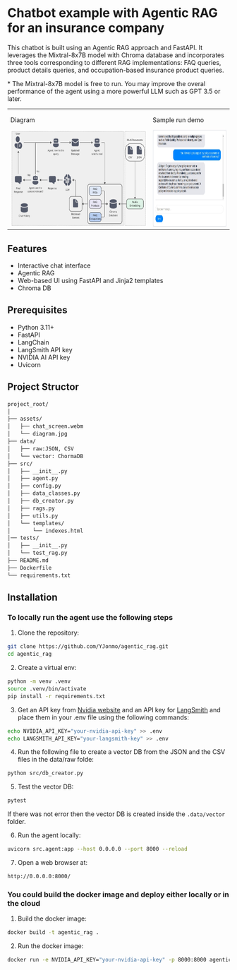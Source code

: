 # Chatbot example with Agentic RAG for an insurance company

This chatbot is built using an Agentic RAG approach and FastAPI. It leverages the Mixtral-8x7B model with Chroma database and incorporates three tools corresponding to different RAG implementations: FAQ queries, product details queries, and occupation-based insurance product queries.

\* The Mixtral-8x7B model is free to run. You may improve the overal performance of the agent using a more powerful LLM such as GPT 3.5 or later.

<table>
  <tr>
    <td>
      <p>Diagram</p>
      <img src="./assets/diagram.jpg" alt="Agent Architecture Diagram" width="850" height="220">
    </td>
    <td>
      <p>Sample run demo</p>
      <img src="./assets/chat_screen.jpg" width="420" height="220" alt="Watch the video">
    </td>
  </tr>
</table>


## Features

- Interactive chat interface
- Agentic RAG
- Web-based UI using FastAPI and Jinja2 templates
- Chroma DB


## Prerequisites

- Python 3.11+
- FastAPI
- LangChain
- LangSmith API key
- NVIDIA AI API key
- Uvicorn


## Project Structor
```bash
project_root/
│
├── assets/
│   ├── chat_screen.webm
│   └── diagram.jpg   
├── data/
│   ├── raw:JSON, CSV
│   └── vector: ChormaDB
├── src/
│   ├── __init__.py
│   ├── agent.py
│   ├── config.py
│   ├── data_classes.py
│   ├── db_creator.py
│   ├── rags.py
│   ├── utils.py
│   └── templates/
│       └── indexes.html
│── tests/
│   ├── __init__.py
│   └── test_rag.py      
├── README.md
├── Dockerfile
└── requirements.txt
```


## Installation

### To locally run the agent use the following steps

1. Clone the repository:
```bash
git clone https://github.com/YJonmo/agentic_rag.git
cd agentic_rag
```

2. Create a virtual env:
```bash
python -m venv .venv
source .venv/bin/activate
pip install -r requirements.txt
```

3. Get an API key from [Nvidia website](https://build.nvidia.com/mistralai/mixtral-8x7b-instruct?snippet_tab=Python&signin=true&api_key=true) and an API key for [LangSmith](https://docs.smith.langchain.com/administration/how_to_guides/organization_management/create_account_api_key) and place them in your .env file using the following commands:
```bash
echo NVIDIA_API_KEY="your-nvidia-api-key" >> .env
echo LANGSMITH_API_KEY="your-langsmith-key" >> .env
```

4. Run the following file to create a vector DB from the JSON and the CSV files in the data/raw folde:
```bash
python src/db_creator.py
```

5. Test the vector DB:
```bash
pytest
```
If there was not error then the vector DB is created inside the ```.data/vector``` folder.


6. Run the agent locally:
```bash
uvicorn src.agent:app --host 0.0.0.0 --port 8000 --reload
```

7. Open a web browser at:
```bash
http://0.0.0.0:8000/
```

### You could build the docker image and deploy either locally or in the cloud

1. Build the docker image:
```bash
docker build -t agentic_rag .
```

2. Run the docker image:
```bash
docker run -e NVIDIA_API_KEY="your-nvidia-api-key" -p 8000:8000 agentic_rag
```
